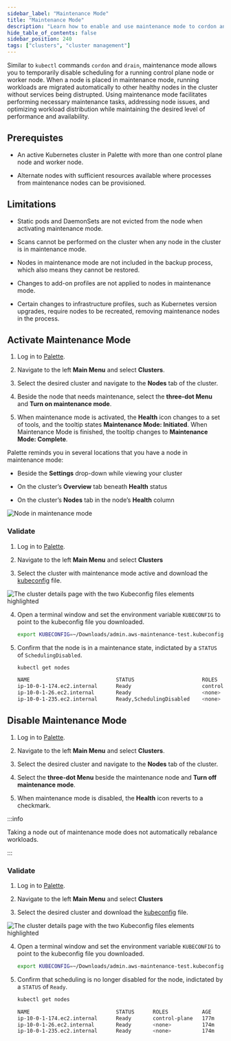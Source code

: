 ```yaml
---
sidebar_label: "Maintenance Mode"
title: "Maintenance Mode"
description: "Learn how to enable and use maintenance mode to cordon and drain nodes."
hide_table_of_contents: false
sidebar_position: 240
tags: ["clusters", "cluster management"]
---
```


Similar to `kubectl` commands `cordon` and `drain`, maintenance mode allows you to temporarily disable scheduling for a running control plane node or worker node. When a node is placed in maintenance mode, running workloads are migrated automatically to other healthy nodes in the cluster without services being distrupted. Using maintenance mode facilitates performing necessary maintenance tasks, addressing node issues, and optimizing workload distribution while maintaining the desired level of performance and availability.

## Prerequistes

- An active Kubernetes cluster in Palette with more than one control plane node and worker node.

- Alternate nodes with sufficient resources available where processes from maintenance nodes can be provisioned.

## Limitations

- Static pods and DaemonSets are not evicted from the node when activating maintenance mode. 

- Scans cannot be performed on the cluster when any node in the cluster is in maintenance mode.
  
- Nodes in maintenance mode are not included in the backup process, which also means they cannot be restored.

- Changes to add-on profiles are not applied to nodes in maintenance mode.

- Certain changes to infrastructure profiles, such as Kubernetes version upgrades, require nodes to be recreated, removing maintenance nodes in the process.

## Activate Maintenance Mode

1. Log in to [Palette](https://console.spectrocloud.com).
   
2. Navigate to the left **Main Menu** and select **Clusters**.
   
3. Select the desired cluster and navigate to the **Nodes** tab of the cluster.
   
4. Beside the node that needs maintenance, select the **three-dot Menu** and **Turn on maintenance mode**.
   
5. When maintenance mode is activated, the **Health** icon changes to a set of tools, and the tooltip states **Maintenance Mode: Initiated**. When Maintenance Mode is finished, the tooltip changes to **Maintenance Mode: Complete**.

Palette reminds you in several locations that you have a node in maintenance mode:

- Beside the **Settings** drop-down while viewing your cluster

- On the cluster’s **Overview** tab beneath **Health** status

- On the cluster’s **Nodes** tab in the node’s **Health** column

![Node in maintenance mode](/clusters_cluster-management_maintenance_mode.webp)

### Validate

1. Log in to [Palette](https://console.spectrocloud.com).

2. Navigate to the left **Main Menu** and select **Clusters**

3. Select the cluster with maintenance mode active and download the [kubeconfig](./kubeconfig.md) file.

![The cluster details page with the two Kubeconfig files elements highlighted](/clusters_cluster--management_kubeconfig_cluster-details-kubeconfig-files.webp)
   
4. Open a terminal window and set the environment variable `KUBECONFIG` to point to the kubeconfig file you downloaded.

    ```bash
    export KUBECONFIG=~/Downloads/admin.aws-maintenance-test.kubeconfig
    ```

5. Confirm that the node is in a maintenance state, indictated by a `STATUS` of `SchedulingDisabled`.

    ```bash
    kubectl get nodes
    ```

    ```bash hideClipboard
    NAME                            STATUS                      ROLES           AGE     VERSION
    ip-10-0-1-174.ec2.internal      Ready                       control-plane   177m    v1.30.6
    ip-10-0-1-26.ec2.internal       Ready                       <none>          174m    v1.30.6
    ip-10-0-1-235.ec2.internal      Ready,SchedulingDisabled    <none>          174m    v1.30.6     
    ```

## Disable Maintenance Mode

1. Log in to [Palette](https://console.spectrocloud.com).
   
2. Navigate to the left **Main Menu** and select **Clusters**.
   
3. Select the desired cluster and navigate to the **Nodes** tab of the cluster.
   
4. Select the **three-dot Menu** beside the maintenance node and **Turn off maintenance mode**.

5. When maintenance mode is disabled, the **Health** icon reverts to a checkmark.

:::info

Taking a node out of maintenance mode does not automatically rebalance workloads. 

:::

### Validate

1. Log in to [Palette](https://console.spectrocloud.com).

2. Navigate to the left **Main Menu** and select **Clusters**

3. Select the desired cluster and download the [kubeconfig](./kubeconfig.md) file.

![The cluster details page with the two Kubeconfig files elements highlighted](/clusters_cluster--management_kubeconfig_cluster-details-kubeconfig-files.webp)
   
4. Open a terminal window and set the environment variable `KUBECONFIG` to point to the kubeconfig file you downloaded.

    ```bash
    export KUBECONFIG=~/Downloads/admin.aws-maintenance-test.kubeconfig
    ```

5. Confirm that scheduling is no longer disabled for the node, indictated by a `STATUS` of `Ready`.

    ```bash
    kubectl get nodes
    ```

    ```bash hideClipboard
    NAME                            STATUS      ROLES           AGE     VERSION
    ip-10-0-1-174.ec2.internal      Ready       control-plane   177m    v1.30.6
    ip-10-0-1-26.ec2.internal       Ready       <none>          174m    v1.30.6
    ip-10-0-1-235.ec2.internal      Ready       <none>          174m    v1.30.6     
    ```